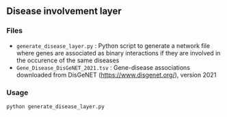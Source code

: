 ## Disease involvement layer

### Files

* ```generate_disease_layer.py``` : Python script to generate a network file where genes are associated as binary interactions if they are involved in the occurence of the same diseases
* ```Gene_Disease_DisGeNET_2021.tsv``` : Gene-disease associations downloaded from DisGeNET (https://www.disgenet.org/), version 2021

### Usage

```python generate_disease_layer.py```